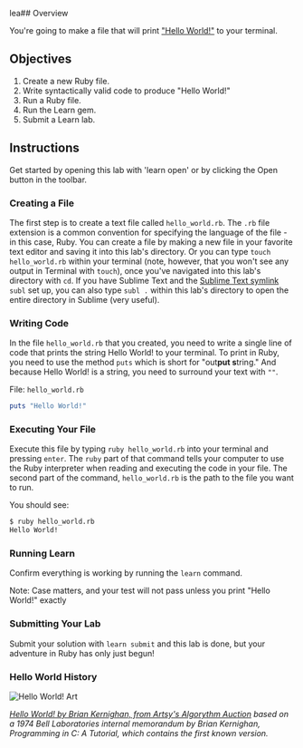 lea## Overview

You're going to make a file that will print ["Hello World!"](http://en.wikipedia.org/wiki/%22Hello,_World!%22_program) to your terminal.

## Objectives

1. Create a new Ruby file.
2. Write syntactically valid code to produce "Hello World!"
3. Run a Ruby file.
4. Run the Learn gem.
5. Submit a Learn lab.

## Instructions

Get started by opening this lab with 'learn open' or by clicking the Open button in the toolbar.

### Creating a File

The first step is to create a text file called `hello_world.rb`. The `.rb` file extension is a common convention for specifying the language of the file - in this case, Ruby. You can create a file by making a new file in your favorite text editor and saving it into this lab's directory. Or you can type `touch hello_world.rb` within your terminal (note, however, that you won't see any output in Terminal with `touch`), once you've navigated into this lab's directory with `cd`. If you have Sublime Text and the [Sublime Text symlink](http://olivierlacan.com/posts/launch-sublime-text-3-from-the-command-line/) `subl` set up, you can also type `subl .` within this lab's directory to open the entire directory in Sublime (very useful).

### Writing Code

In the file `hello_world.rb` that you created, you need to write a single line of code that prints the string Hello World! to your terminal. To print in Ruby, you need to use the method `puts` which is short for "out**put s**tring." And because Hello World! is a string, you need to surround your text with `""`.

File: `hello_world.rb`
```ruby
puts "Hello World!"
```

### Executing Your File

Execute this file by typing `ruby hello_world.rb` into your terminal and pressing `enter`. The `ruby` part of that command tells your computer to use the Ruby interpreter when reading and executing the code in your file. The second part of the command, `hello_world.rb` is the path to the file you want to run.

You should see:

```bash
$ ruby hello_world.rb
Hello World!
```

### Running Learn

Confirm everything is working by running the `learn` command.

Note: Case matters, and your test will not pass unless you print "Hello World!" exactly

### Submitting Your Lab

Submit your solution with `learn submit` and this lab is done, but your adventure in Ruby has only just begun!

### Hello World History

![Hello World! Art](https://d32dm0rphc51dk.cloudfront.net/b6JQ66-0nHij79irJT-Pdg/large.jpg)

_[Hello World! by Brian Kernighan, from Artsy's Algorythm Auction](https://www.artsy.net/artwork/brian-kernighan-hello-world) based on a 1974 Bell Laboratories internal memorandum by Brian Kernighan, Programming in C: A Tutorial, which contains the first known version._
